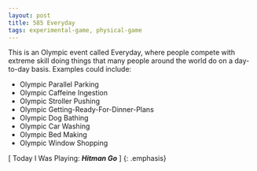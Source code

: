 ```yaml
---
layout: post
title: 585 Everyday
tags: experimental-game, physical-game
---
```

This is an Olympic event called Everyday, where people compete with extreme skill doing things that many people around the world do on a day-to-day basis. Examples could include:

- Olympic Parallel Parking
- Olympic Caffeine Ingestion
- Olympic Stroller Pushing
- Olympic Getting-Ready-For-Dinner-Plans
- Olympic Dog Bathing
- Olympic Car Washing
- Olympic Bed Making
- Olympic Window Shopping

[ Today I Was Playing: ***Hitman Go*** ]
{: .emphasis}
